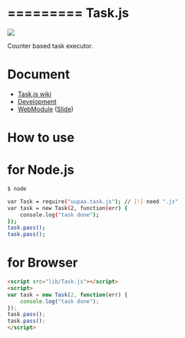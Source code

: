 =========
Task.js
=========

![](https://travis-ci.org/uupaa/Task.js.png)

Counter based task executor.

# Document

- [Task.js wiki](https://github.com/uupaa/Task.js/wiki/Task)
- [Development](https://github.com/uupaa/WebModule/wiki/Development)
- [WebModule](https://github.com/uupaa/WebModule) ([Slide](http://uupaa.github.io/Slide/slide/WebModule/index.html))

# How to use

# for Node.js
```sh
$ node

var Task = require("uupaa.task.js"); // [!] need ".js"
var task = new Task(2, function(err) {
    console.log("task done");
});
task.pass();
task.pass();
```

# for Browser

```html
<script src="lib/Task.js"></script>
<script>
var task = new Task(2, function(err) {
    console.log("task done");
});
task.pass();
task.pass();
</script>
```

